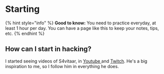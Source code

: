 # Starting

{% hint style="info" %}
**Good to know:** You need to practice everyday, at least 1 hour per day. You can have a page like this to keep your notes, tips, etc.
{% endhint %}

## How can I start in hacking?

I started seeing videos of S4vitaar, in [Youtube ](https://www.youtube.com/@s4vitar)and [Twitch](https://twitch.tv/s4vitaar). He's a big inspiration to me, so I follow him in everything he does.
